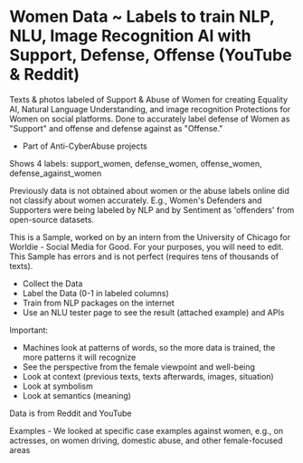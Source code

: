 # Women Data ~ Labels to train NLP, NLU, Image Recognition AI with Support, Defense, Offense (YouTube & Reddit)

Texts & photos labeled of Support & Abuse of Women for creating Equality AI, Natural Language Understanding, and image recognition Protections for Women on social platforms. Done to accurately label defense of Women as "Support" and offense and defense against as "Offense." 
- Part of Anti-CyberAbuse projects

Shows 4 labels: support_women, defense_women, offense_women, defense_against_women

Previously data is not obtained about women or the abuse labels online did not classify about women accurately. E.g., Women's Defenders and Supporters were being labeled by NLP and by Sentiment as 'offenders' from open-source datasets.

This is a Sample, worked on by an intern from the University of Chicago for Worldie - Social Media for Good.
For your purposes, you will need to edit. This Sample has errors and is not perfect (requires tens of thousands of texts). 
- Collect the Data
- Label the Data (0-1 in labeled columns)
- Train from NLP packages on the internet
- Use an NLU tester page to see the result (attached example) and APIs

Important:
- Machines look at patterns of words, so the more data is trained, the more patterns it will recognize
- See the perspective from the female viewpoint and well-being
- Look at context (previous texts, texts afterwards, images, situation)
- Look at symbolism
- Look at semantics (meaning)

Data is from Reddit and YouTube

Examples - We looked at specific case examples against women, e.g., on actresses, on women driving, domestic abuse, and other female-focused areas
